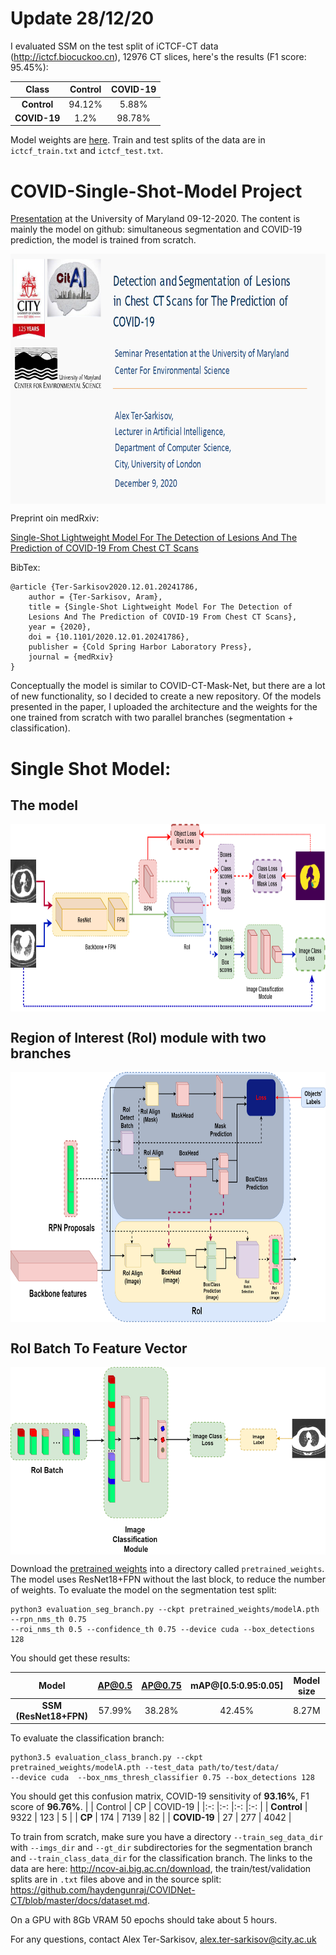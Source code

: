 # Update 28/12/20
I evaluated SSM on the test split of iCTCF-CT data (http://ictcf.biocuckoo.cn), 12976 CT slices, here's the results (F1 score: 95.45%):

|  Class	| Control |	 COVID-19 	|
|:-:	|:-:	|:-:	
| **Control** 	| 94.12% 	| 5.88% 	|
| **COVID-19** 	| 1.2% 	| 98.78% 	|

Model weights are [here](https://drive.google.com/file/d/1eX6OTh1eej9-VOzjXEoiubyQU2YExSrD/view?usp=sharing). Train and test splits of the data are in `ictcf_train.txt` and `ictcf_test.txt`.  

# COVID-Single-Shot-Model Project

[Presentation](https://github.com/AlexTS1980/COVID-Single-Shot-Model/blob/master/presentations/COVID_19_Presentation_Maryland.pdf) at the University of Maryland 09-12-2020. The content is mainly the model on github: simultaneous segmentation and COVID-19 prediction, the model is trained from scratch. 

<p align="center">
<img src="https://github.com/AlexTS1980/COVID-Single-Shot-Model/blob/master/figures/Presentation_Maryland.png" width="750" height="400" align="center"/>
</p>

Preprint oin medRxiv:

[Single-Shot Lightweight Model For The Detection of Lesions And The Prediction of COVID-19 From Chest CT Scans](https://www.medrxiv.org/content/10.1101/2020.12.01.20241786v1)

BibTex:
```
@article {Ter-Sarkisov2020.12.01.20241786,
	author = {Ter-Sarkisov, Aram},
	title = {Single-Shot Lightweight Model For The Detection of 
	Lesions And The Prediction of COVID-19 From Chest CT Scans},
	year = {2020},
	doi = {10.1101/2020.12.01.20241786},
	publisher = {Cold Spring Harbor Laboratory Press},
	journal = {medRxiv}
}
```

Conceptually the model is similar to COVID-CT-Mask-Net, but there are a lot of new functionality, so I decided to create a new repository. Of the models presented in the paper, I uploaded the architecture and the weights for the one trained from scratch with two parallel branches (segmentation + classification).

# Single Shot Model:

## The model
<p align="center">
<img src="https://github.com/AlexTS1980/COVID-Single-Shot-Model/blob/master/figures/ssm.png" width="800" height="300" align="center"/>
</p>


## Region of Interest (RoI) module with two branches
<p align="center">
<img src="https://github.com/AlexTS1980/COVID-Single-Shot-Model/blob/master/figures/roi_two_modules.png" width="800" height="400" align="center"/>
</p>

## RoI Batch To Feature Vector
<p align="center">
<img src="https://github.com/AlexTS1980/COVID-Single-Shot-Model/blob/master/figures/s_module_final.png" width="700" height="300" align="center"/>
</p>

Download the [pretrained weights](https://drive.google.com/file/d/1llKwQc0-1X70SgO1P9QlNqxP0vRXw6x_/view?usp=sharing) into a directory called `pretrained_weights`. The model uses ResNet18+FPN without the last block, to reduce the number of weights. To evaluate the model on the segmentation test split: 
```
python3 evaluation_seg_branch.py --ckpt pretrained_weights/modelA.pth --rpn_nms_th 0.75 
--roi_nms_th 0.5 --confidence_th 0.75 --device cuda --box_detections 128
```
You should get these results: 

|  Model	| AP@0.5 	| AP@0.75 	| mAP@[0.5:0.95:0.05] 	| Model size
|:-:	|:-:	|:-:	|:-:|:-:	
| **SSM (ResNet18+FPN)** 	| 57.99% 	| 38.28% 	| 42.45% 	| 8.27M|

To evaluate the classification branch:
```
python3.5 evaluation_class_branch.py --ckpt pretrained_weights/modelA.pth --test_data path/to/test/data/ 
--device cuda  --box_nms_thresh_classifier 0.75 --box_detections 128
```
You should get this confusion matrix, COVID-19 sensitivity of **93.16%**, F1 score of **96.76%**.
|  	| Control 	| CP 	| COVID-19 	|
|:-:	|:-:	|:-:	|:-:	|
| **Control** 	| 9322 	| 123 	| 5 	|
| **CP** 	| 174 	| 7139 	| 82 	|
| **COVID-19** 	| 27 	| 277 	| 4042 	|

To train from scratch, make sure you have a directory `--train_seg_data_dir` with `--imgs_dir` and `--gt_dir` subdirectories for the segmentation branch and `--train_class_data_dir` for the classification branch. The links to the data  are here: http://ncov-ai.big.ac.cn/download, the train/test/validation splits are in `.txt` files above and in the source split: https://github.com/haydengunraj/COVIDNet-CT/blob/master/docs/dataset.md. 

On  a GPU with 8Gb VRAM 50 epochs should take about 5 hours. 

For any questions, contact Alex Ter-Sarkisov, alex.ter-sarkisov@city.ac.uk
